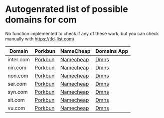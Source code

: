 # Autogenrated list of possible domains for com

No function implemented to check if any of these work, but you can check manually with https://tld-list.com/

| Domain | Porkbun | NameCheap | Domains App |
|---|---|---|---|
| inter.com | [Porkbun](https://porkbun.com/checkout/search?prb=e814663da1&tlds=&idnLanguage=&search=search&q=inter.com) | [Namecheap](https://www.namecheap.com/domains/registration/results/?domain=inter.com) | [Dmns](https://dmns.app/domains?q=inter.com) |
| nin.com | [Porkbun](https://porkbun.com/checkout/search?prb=e814663da1&tlds=&idnLanguage=&search=search&q=nin.com) | [Namecheap](https://www.namecheap.com/domains/registration/results/?domain=nin.com) | [Dmns](https://dmns.app/domains?q=nin.com) |
| non.com | [Porkbun](https://porkbun.com/checkout/search?prb=e814663da1&tlds=&idnLanguage=&search=search&q=non.com) | [Namecheap](https://www.namecheap.com/domains/registration/results/?domain=non.com) | [Dmns](https://dmns.app/domains?q=non.com) |
| ser.com | [Porkbun](https://porkbun.com/checkout/search?prb=e814663da1&tlds=&idnLanguage=&search=search&q=ser.com) | [Namecheap](https://www.namecheap.com/domains/registration/results/?domain=ser.com) | [Dmns](https://dmns.app/domains?q=ser.com) |
| syn.com | [Porkbun](https://porkbun.com/checkout/search?prb=e814663da1&tlds=&idnLanguage=&search=search&q=syn.com) | [Namecheap](https://www.namecheap.com/domains/registration/results/?domain=syn.com) | [Dmns](https://dmns.app/domains?q=syn.com) |
| sit.com | [Porkbun](https://porkbun.com/checkout/search?prb=e814663da1&tlds=&idnLanguage=&search=search&q=sit.com) | [Namecheap](https://www.namecheap.com/domains/registration/results/?domain=sit.com) | [Dmns](https://dmns.app/domains?q=sit.com) |
| vu.com | [Porkbun](https://porkbun.com/checkout/search?prb=e814663da1&tlds=&idnLanguage=&search=search&q=vu.com) | [Namecheap](https://www.namecheap.com/domains/registration/results/?domain=vu.com) | [Dmns](https://dmns.app/domains?q=vu.com) |
